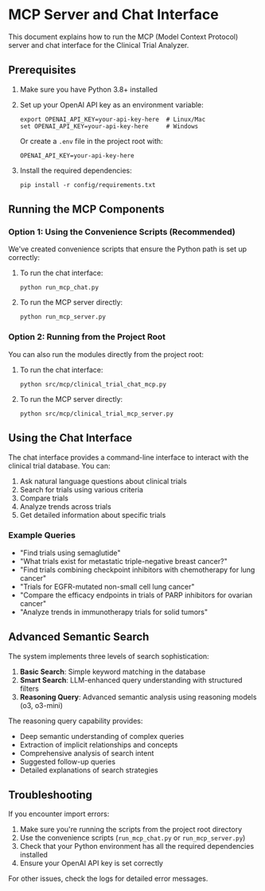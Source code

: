# MCP Server and Chat Interface

This document explains how to run the MCP (Model Context Protocol) server and chat interface for the Clinical Trial Analyzer.

## Prerequisites

1. Make sure you have Python 3.8+ installed
2. Set up your OpenAI API key as an environment variable:
   ```
   export OPENAI_API_KEY=your-api-key-here  # Linux/Mac
   set OPENAI_API_KEY=your-api-key-here     # Windows
   ```
   Or create a `.env` file in the project root with:
   ```
   OPENAI_API_KEY=your-api-key-here
   ```

3. Install the required dependencies:
   ```
   pip install -r config/requirements.txt
   ```

## Running the MCP Components

### Option 1: Using the Convenience Scripts (Recommended)

We've created convenience scripts that ensure the Python path is set up correctly:

1. To run the chat interface:
   ```
   python run_mcp_chat.py
   ```

2. To run the MCP server directly:
   ```
   python run_mcp_server.py
   ```

### Option 2: Running from the Project Root

You can also run the modules directly from the project root:

1. To run the chat interface:
   ```
   python src/mcp/clinical_trial_chat_mcp.py
   ```

2. To run the MCP server directly:
   ```
   python src/mcp/clinical_trial_mcp_server.py
   ```

## Using the Chat Interface

The chat interface provides a command-line interface to interact with the clinical trial database. You can:

1. Ask natural language questions about clinical trials
2. Search for trials using various criteria
3. Compare trials
4. Analyze trends across trials
5. Get detailed information about specific trials

### Example Queries

- "Find trials using semaglutide"
- "What trials exist for metastatic triple-negative breast cancer?"
- "Find trials combining checkpoint inhibitors with chemotherapy for lung cancer"
- "Trials for EGFR-mutated non-small cell lung cancer"
- "Compare the efficacy endpoints in trials of PARP inhibitors for ovarian cancer"
- "Analyze trends in immunotherapy trials for solid tumors"

## Advanced Semantic Search

The system implements three levels of search sophistication:

1. **Basic Search**: Simple keyword matching in the database
2. **Smart Search**: LLM-enhanced query understanding with structured filters
3. **Reasoning Query**: Advanced semantic analysis using reasoning models (o3, o3-mini)

The reasoning query capability provides:
- Deep semantic understanding of complex queries
- Extraction of implicit relationships and concepts
- Comprehensive analysis of search intent
- Suggested follow-up queries
- Detailed explanations of search strategies

## Troubleshooting

If you encounter import errors:

1. Make sure you're running the scripts from the project root directory
2. Use the convenience scripts (`run_mcp_chat.py` or `run_mcp_server.py`)
3. Check that your Python environment has all the required dependencies installed
4. Ensure your OpenAI API key is set correctly

For other issues, check the logs for detailed error messages. 
